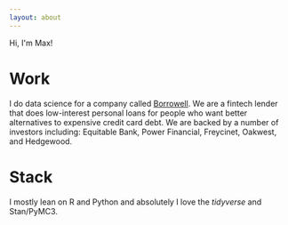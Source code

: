 ```yaml
---
layout: about
---
```


Hi, I'm Max!

# Work
I do data science for a company called [Borrowell](http://borrowell.com/). We are a fintech lender that does low-interest personal loans for people who want better alternatives to expensive credit card debt. We are backed by a number of investors including: Equitable Bank, Power Financial, Freycinet, Oakwest, and Hedgewood.

# Stack
I mostly lean on R and Python and absolutely I love the *tidyverse* and Stan/PyMC3.

